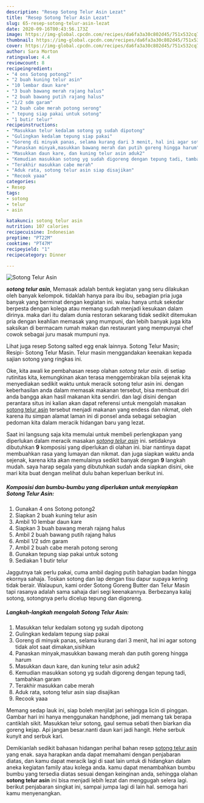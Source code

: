 ```yaml
---
description: "Resep Sotong Telur Asin Lezat"
title: "Resep Sotong Telur Asin Lezat"
slug: 65-resep-sotong-telur-asin-lezat
date: 2020-09-16T00:43:56.173Z
image: https://img-global.cpcdn.com/recipes/da6fa3a30c802d45/751x532cq70/sotong-telur-asin-foto-resep-utama.jpg
thumbnail: https://img-global.cpcdn.com/recipes/da6fa3a30c802d45/751x532cq70/sotong-telur-asin-foto-resep-utama.jpg
cover: https://img-global.cpcdn.com/recipes/da6fa3a30c802d45/751x532cq70/sotong-telur-asin-foto-resep-utama.jpg
author: Sara Morton
ratingvalue: 4.4
reviewcount: 8
recipeingredient:
- "4 ons Sotong potong2"
- "2 buah kuning telur asin"
- "10 lembar daun kare"
- "3 buah bawang merah rajang halus"
- "2 buah bawang putih rajang halus"
- "1/2 sdm garam"
- "2 buah cabe merah potong serong"
- " tepung siap pakai untuk sotong"
- "1 butir telur"
recipeinstructions:
- "Masukkan telur kedalam sotong yg sudah dipotong"
- "Gulingkan kedalam tepung siap pakai"
- "Goreng di minyak panas, selama kurang dari 3 menit, hal ini agar sotong tidak alot saat dimakan,sisihkan"
- "Panaskan minyak,masukkan bawang merah dan putih goreng hingga harum"
- "Masukkan daun kare, dan kuning telur asin aduk2"
- "Kemudian masukkan sotong yg sudah digoreng dengan tepung tadi, tambahkan garam"
- "Terakhir masukkan cabe merah"
- "Aduk rata, sotong telur asin siap disajikan"
- "Recook yaaa"
categories:
- Resep
tags:
- sotong
- telur
- asin

katakunci: sotong telur asin 
nutrition: 107 calories
recipecuisine: Indonesian
preptime: "PT22M"
cooktime: "PT47M"
recipeyield: "1"
recipecategory: Dinner

---
```



![Sotong Telur Asin](https://img-global.cpcdn.com/recipes/da6fa3a30c802d45/751x532cq70/sotong-telur-asin-foto-resep-utama.jpg)

<b><i>sotong telur asin</i></b>, Memasak adalah bentuk kegiatan yang seru dilakukan oleh banyak kelompok. tidaklah hanya para ibu ibu, sebagian pria juga banyak yang berminat dengan kegiatan ini. walau hanya untuk sekedar berpesta dengan kolega atau memang sudah menjadi kesukaan dalam dirinya. maka dari itu dalam dunia restoran sekarang tidak sedikit ditemukan pria dengan keahlian memasak yang mumpuni, dan lebih banyak juga kita saksikan di bermacam rumah makan dan restaurant yang mempunyai chef cowok sebagai juru masak mumpuni nya.

Lihat juga resep Sotong salted egg enak lainnya. Sotong Telur Masin; Resipi- Sotong Telur Masin. Telur masin menggandakan keenakan kepada sajian sotong yang ringkas ini.

Oke, kita awali ke pembahasan resep olahan <i>sotong telur asin</i>. di setiap rutinitas kita, kemungkinan akan terasa menggembirakan bila sejenak kita menyediakan sedikit waktu untuk meracik sotong telur asin ini. dengan keberhasilan anda dalam memasak makanan tersebut, bisa membuat diri anda bangga akan hasil makanan kita sendiri. dan lagi disini dengan perantara situs ini kalian akan dapat referensi untuk mengolah masakan <u>sotong telur asin</u> tersebut menjadi makanan yang endess dan nikmat, oleh karena itu simpan alamat laman ini di ponsel anda sebagai sebagian pedoman kita dalam meracik hidangan baru yang lezat.


Saat ini langsung saja kita memulai untuk membeli perlengkapan yang diperlukan dalam meracik masakan <u><i>sotong telur asin</i></u> ini. setidaknya dibutuhkan <b>9</b> komposisi yang diperlukan di olahan ini. biar nantinya dapat membuahkan rasa yang lumayan dan nikmat. dan juga siapkan waktu anda sejenak, karena kita akan memulainya sedikit banyak dengan <b>9</b> langkah mudah. saya harap segala yang dibutuhkan sudah anda siapkan disini, oke mari kita buat dengan melihat dulu bahan keperluan berikut ini.

<!--inarticleads1-->

##### Komposisi dan bumbu-bumbu yang diperlukan untuk menyiapkan Sotong Telur Asin:

1. Gunakan 4 ons Sotong potong2
1. Siapkan 2 buah kuning telur asin
1. Ambil 10 lembar daun kare
1. Siapkan 3 buah bawang merah rajang halus
1. Ambil 2 buah bawang putih rajang halus
1. Ambil 1/2 sdm garam
1. Ambil 2 buah cabe merah potong serong
1. Gunakan  tepung siap pakai untuk sotong
1. Sediakan 1 butir telur


Jaggutnya tak perlu pakai, cuma ambil daging putih bahagian badan hingga ekornya sahaja. Toskan sotong dan lap dengan tisu dapur supaya kering tidak berair. Walaupun, kami order Sotong Goreng Butter dan Telur Masin tapi rasanya adalah sama sahaja dari segi keenakannya. Berbezanya kalaj sotong, sotongnya perlu dicelup tepung dan digoreng. 

<!--inarticleads2-->

##### Langkah-langkah mengolah Sotong Telur Asin:

1. Masukkan telur kedalam sotong yg sudah dipotong
1. Gulingkan kedalam tepung siap pakai
1. Goreng di minyak panas, selama kurang dari 3 menit, hal ini agar sotong tidak alot saat dimakan,sisihkan
1. Panaskan minyak,masukkan bawang merah dan putih goreng hingga harum
1. Masukkan daun kare, dan kuning telur asin aduk2
1. Kemudian masukkan sotong yg sudah digoreng dengan tepung tadi, tambahkan garam
1. Terakhir masukkan cabe merah
1. Aduk rata, sotong telur asin siap disajikan
1. Recook yaaa


Memang sedap lauk ini, siap boleh menjilat jari sehingga licin di pinggan. Gambar hari ini hanya menggunakan handphone, jadi memang tak berapa cantiklah sikit. Masukkan telur sotong, gaul semua sebati then biarkan dia goreng kejap. Api jangan besar.nanti daun kari jadi hangit. Hehe serbuk kunyit and serbuk kari. 

Demikianlah sedikit bahasan hidangan perihal bahan resep <u>sotong telur asin</u> yang enak. saya harapkan anda dapat memahami dengan penjabaran diatas, dan kamu dapat meracik lagi di saat lain untuk di hidangkan dalam aneka kegiatan family atau kolega anda. kamu dapat menambahkan bumbu bumbu yang tersedia diatas sesuai dengan keinginan anda, sehingga olahan <b>sotong telur asin</b> ini bisa menjadi lebih lezat dan menggugah selera lagi. berikut penjabaran singkat ini, sampai jumpa lagi di lain hal. semoga hari kamu menyenangkan.
